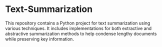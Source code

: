 # Text-Summarization
This repository contains a Python project for text summarization using various techniques. It includes implementations for both extractive and abstractive summarization methods to help condense lengthy documents while preserving key information.
